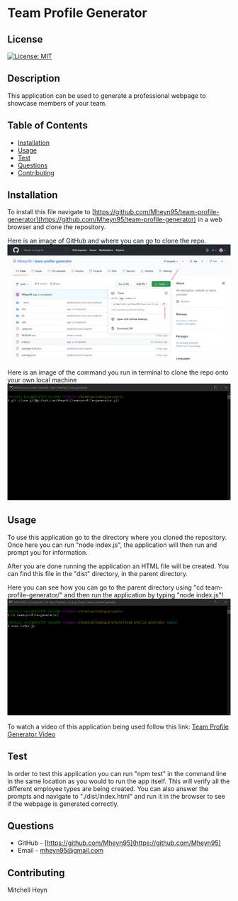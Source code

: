 # Team Profile Generator

## License

[![License: MIT](https://img.shields.io/badge/License-MIT-yellow.svg)](https://opensource.org/licenses/MIT)

## Description

This application can be used to generate a professional webpage to showcase members of your team.

## Table of Contents

- [Installation](#installation)
- [Usage](#usage)
- [Test](#test)
- [Questions](#questions)
- [Contributing](#contributing)

## Installation

To install this file navigate to [https://github.com/Mheyn95/team-profile-generator](https://github.com/Mheyn95/team-profile-generator) in a web browser and clone the repository.

Here is an image of GitHub and where you can go to clone the repo.
![Image of online repo at on GitHub](./assets/images/Github.png)

Here is an image of the command you run in terminal to clone the repo onto your own local machine
![Image of terminal showing the command to clone the repo from GitHub](./assets/images/terminal.png)

## Usage

To use this application go to the directory where you cloned the repository. Once here you can run "node index.js", the application will then run and prompt you for information.

After you are done running the application an HTML file will be created. You can find this file in the "dist" directory, in the parent directory.

Here you can see how you can go to the parent directory using "cd team-profile-generator/" and then run the application by typing "node index.js"!
![Image of terminal showing the commands to start the application](./assets/images/startProgram.png)

To watch a video of this application being used follow this link:
[Team Profile Generator Video](https://drive.google.com/file/d/1RuOsHYgjDyp8SU6bGtVLKfYwAUorFUXU/preview)

## Test

In order to test this application you can run "npm test" in the command line in the same location as you would to run the app itself. This will verify all the different employee types are being created. You can also answer the prompts and navigate to "./dist/index.html" and run it in the browser to see if the webpage is generated correctly.

## Questions

- GitHub - [https://github.com/Mheyn95](https://github.com/Mheyn95)
- Email - [mheyn95@gmail.com](mailto:mheyn95@gmail.com)

## Contributing

Mitchell Heyn
